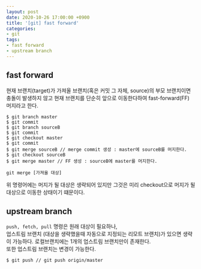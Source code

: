 ```yaml
---
layout: post
date: 2020-10-26 17:00:00 +0900
title: '[git] fast forward'
categories:
- git
tags:
- fast forward
- upstream branch
---
```


## fast forward

현재 브랜치(target)가 가져올 브랜치(혹은 커밋 그 자체, source)의 부모 브랜치이면  
충돌이 발생하지 않고 현재 브랜치를 단순히 앞으로 이동한다하여 fast-forward(FF) 머지라고 한다.    

```git
$ git branch master
$ git commit
$ git branch sourceB
$ git commit
$ git checkout master
$ git commit
$ git merge sourceB // merge commit 생성 : master에 sourceB를 머지한다.
$ git checkout sourceB
$ git merge master // FF 생성 : sourceB에 master를 머지한다.
```

`git merge [가져올 대상]`

위 명령어에는 머지가 될 대상은 생략되어 있지만 그것은 미리 checkout으로 머지가 될 대상으로 이동한 상태이기 떄문이다.  



## upstream branch
`push, fetch, pull` 명령은 원래 대상이 필요하나,  
업스트림 브랜치 (대상을 생략했을때 자동으로 지정되는 리모트 브랜치)가 있으면 생략이 가능하다.
로컬브랜치에는 1개의 업스트림 브랜치만이 존재한다.  
또한 업스트림 브랜치는 변경이 가능한다.

```git
$ git push // git push origin/master
```
